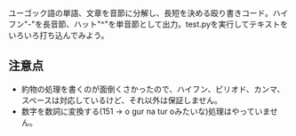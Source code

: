 ユーゴック語の単語、文章を音節に分解し、長短を決める殴り書きコード。ハイフン"-"を長音節、ハット"^"を単音節として出力。test.pyを実行してテキストをいろいろ打ち込んでみよう。

## 注意点
- 約物の処理を書くのが面倒くさかったので、ハイフン、ピリオド、カンマ、スペースは対応しているけど、それ以外は保証しません。
- 数字を数詞に変換する(151 -> o gur na tur oみたいな)処理はやっていません。

